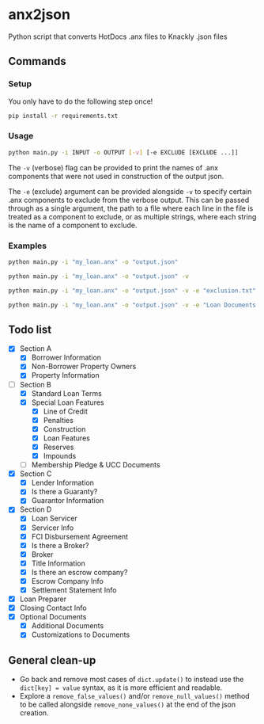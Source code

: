 # anx2json
Python script that converts HotDocs .anx files to Knackly .json files

## Commands

### Setup
You only have to do the following step once!
```bash
pip install -r requirements.txt
```

### Usage

```bash
python main.py -i INPUT -o OUTPUT [-v] [-e EXCLUDE [EXCLUDE ...]]
```

The `-v` (verbose) flag can be provided to print the names of .anx components that were not used in construction of the output json.

The `-e` (exclude) argument can be provided alongside `-v` to specify certain .anx components to exclude from the verbose output. This can be passed through as a single argument, the path to a file where each line in the file is treated as a component to exclude, or as multiple strings, where each string is the name of a component to exclude.

### Examples

```bash
python main.py -i "my_loan.anx" -o "output.json"

python main.py -i "my_loan.anx" -o "output.json" -v

python main.py -i "my_loan.anx" -o "output.json" -v -e "exclusion.txt"

python main.py -i "my_loan.anx" -o "output.json" -v -e "Loan Documents MC" "ClientName" "(ANSWER FILE HISTORY)" 
```
## Todo list

- [x] Section A
  - [x] Borrower Information
  - [x] Non-Borrower Property Owners
  - [x] Property Information
- [ ] Section B
  - [x] Standard Loan Terms
  - [x] Special Loan Features
    - [x] Line of Credit
    - [x] Penalties
    - [x] Construction
    - [x] Loan Features
    - [x] Reserves
    - [x] Impounds
  - [ ] Membership Pledge & UCC Documents
- [x] Section C
  - [x] Lender Information
  - [x] Is there a Guaranty?
  - [x] Guarantor Information
- [x] Section D
  - [x] Loan Servicer
  - [x] Servicer Info
  - [x] FCI Disbursement Agreement
  - [x] Is there a Broker?
  - [x] Broker
  - [x] Title Information
  - [x] Is there an escrow company?
  - [x] Escrow Company Info
  - [x] Settlement Statement Info
- [x] Loan Preparer
- [x] Closing Contact Info
- [x] Optional Documents
  - [x] Additional Documents
  - [x] Customizations to Documents

## General clean-up
- Go back and remove most cases of `dict.update()` to instead use the `dict[key] = value` syntax, as it is more efficient and readable.
- Explore a `remove_false_values()` and/or `remove_null_values()` method to be called alongside `remove_none_values()` at the end of the json creation.